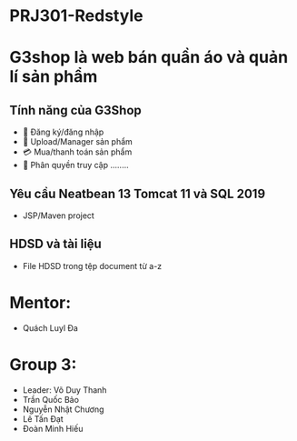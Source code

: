 # PRJ301-Redstyle

# G3shop là web bán quần áo và quản lí sản phẩm

## Tính năng của G3Shop
- :busts_in_silhouette: Đăng ký/đăng nhập
- :floppy_disk: Upload/Manager sản phẩm
- :credit_card: Mua/thanh toán sản phẩm
- :key: Phân quyền truy cập
........

## Yêu cầu Neatbean 13 Tomcat 11 và SQL 2019
- JSP/Maven project

## HDSD và tài liệu
- File HDSD trong tệp document từ a-z

# Mentor:
 - Quách Luyl Đa

# Group 3: 
- Leader: Võ Duy Thanh
- Trần Quốc Bảo 
- Nguyễn Nhật Chương
- Lê Tấn Đạt
- Đoàn Minh Hiếu

